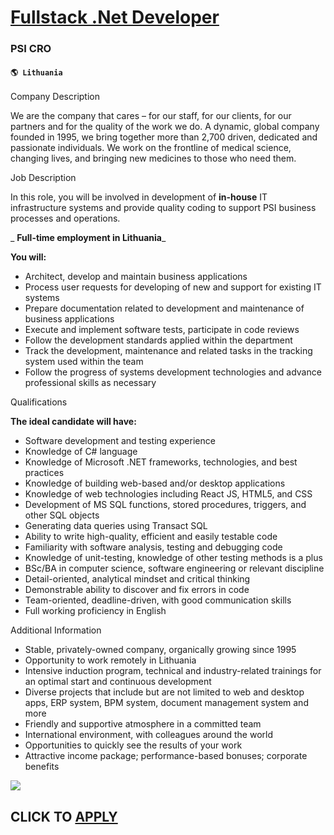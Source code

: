 # [Fullstack .Net Developer](https://www.remotewlb.com/apply/fullstack-net-developer-56519)  
### PSI CRO  
#### `🌎 Lithuania`  

  
  

Company Description

We are the company that cares – for our staff, for our clients, for our partners and for the quality of the work we do. A dynamic, global company founded in 1995, we bring together more than 2,700 driven, dedicated and passionate individuals. We work on the frontline of medical science, changing lives, and bringing new medicines to those who need them.

  
  

Job Description

In this role, you will be involved in development of **in-house** IT infrastructure systems and provide quality coding to support PSI business processes and operations.  
  
 _ **Full-time employment in Lithuania**_

**You will:**

  * Architect, develop and maintain business applications
  * Process user requests for developing of new and support for existing IT systems
  * Prepare documentation related to development and maintenance of business applications
  * Execute and implement software tests, participate in code reviews
  * Follow the development standards applied within the department
  * Track the development, maintenance and related tasks in the tracking system used within the team
  * Follow the progress of systems development technologies and advance professional skills as necessary

  
  

Qualifications

**The ideal candidate will have:**

  * Software development and testing experience
  * Knowledge of C# language
  * Knowledge of Microsoft .NET frameworks, technologies, and best practices
  * Knowledge of building web-based and/or desktop applications
  * Knowledge of web technologies including React JS, HTML5, and CSS
  * Development of MS SQL functions, stored procedures, triggers, and other SQL objects
  * Generating data queries using Transact SQL
  * Ability to write high-quality, efficient and easily testable code
  * Familiarity with software analysis, testing and debugging code
  * Knowledge of unit-testing, knowledge of other testing methods is a plus
  * BSc/BA in computer science, software engineering or relevant discipline
  * Detail-oriented, analytical mindset and critical thinking
  * Demonstrable ability to discover and fix errors in code
  * Team-oriented, deadline-driven, with good communication skills
  * Full working proficiency in English

  
  

Additional Information

  * Stable, privately-owned company, organically growing since 1995
  * Opportunity to work remotely in Lithuania 
  * Intensive induction program, technical and industry-related trainings for an optimal start and continuous development
  * Diverse projects that include but are not limited to web and desktop apps, ERP system, BPM system, document management system and more
  * Friendly and supportive atmosphere in a committed team
  * International environment, with colleagues around the world
  * Opportunities to quickly see the results of your work
  * Attractive income package; performance-based bonuses; corporate benefits

![](https://remotive.com/job/track/1899086/blank.gif?source=public_api)  
## CLICK TO [APPLY](https://www.remotewlb.com/apply/fullstack-net-developer-56519)

